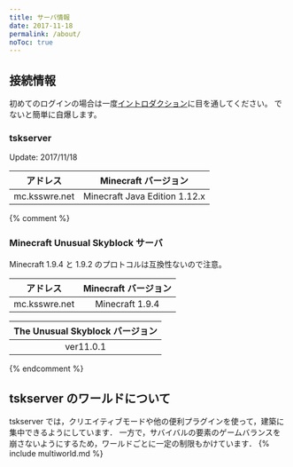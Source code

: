 ```yaml
---
title: サーバ情報
date: 2017-11-18
permalink: /about/
noToc: true
---
```


## 接続情報
初めてのログインの場合は一度[イントロダクション](/introduction)に目を通してください。
でないと簡単に自爆します。

### tskserver
Update: 2017/11/18 

|アドレス        |Minecraft バージョン|
|:--------------:|:------------------:|
|mc.ksswre.net   |Minecraft Java Edition 1.12.x|


{% comment %}
### Minecraft Unusual Skyblock サーバ

Minecraft 1.9.4 と 1.9.2 のプロトコルは互換性ないので注意。

|アドレス        |Minecraft バージョン|
|:--------------:|:------------------:|
|mc.ksswre.net   |Minecraft 1.9.4     |


|The Unusual Skyblock バージョン|
|:-----------------------------:|
|ver11.0.1                      |
{% endcomment %}

## tskserver のワールドについて
tskserver では，クリエイティブモードや他の便利プラグインを使って，建築に集中できるようにしています．
一方で，サバイバルの要素のゲームバランスを崩さないようにするため，ワールドごとに一定の制限もかけています．
{% include multiworld.md %}

